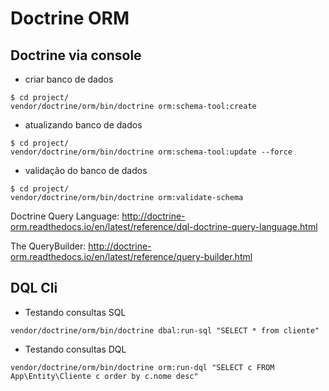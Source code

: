 # Doctrine ORM

## Doctrine via console
- criar banco de dados
```
$ cd project/
vendor/doctrine/orm/bin/doctrine orm:schema-tool:create
```

- atualizando banco de dados
```
$ cd project/
vendor/doctrine/orm/bin/doctrine orm:schema-tool:update --force
```

- validação do banco de dados
```
$ cd project/
vendor/doctrine/orm/bin/doctrine orm:validate-schema
```

Doctrine Query Language:
http://doctrine-orm.readthedocs.io/en/latest/reference/dql-doctrine-query-language.html

The QueryBuilder: 
http://doctrine-orm.readthedocs.io/en/latest/reference/query-builder.html


## DQL Cli

- Testando consultas SQL
```
vendor/doctrine/orm/bin/doctrine dbal:run-sql "SELECT * from cliente"
```

- Testando consultas DQL
```
vendor/doctrine/orm/bin/doctrine orm:run-dql "SELECT c FROM App\Entity\Cliente c order by c.nome desc"
```

